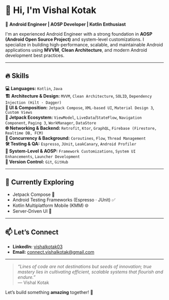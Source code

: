 # 👋 Hi, I'm Vishal Kotak

🎯 **Android Engineer | AOSP Developer | Kotlin Enthusiast**

I'm an experienced Android Engineer with a strong foundation in **AOSP (Android Open Source Project)** and system-level customizations. I specialize in building high-performance, scalable, and maintainable Android applications using **MVVM**, **Clean Architecture**, and modern Android development best practices.

---

## 🔥 Skills

**💻 Languages:** `Kotlin`, `Java`  
**🏗 Architecture & Design:** `MVVM`, `Clean Architecture`, `SOLID`, `Dependency Injection (Hilt · Dagger)`  
**🎨 UI & Composition:** `Jetpack Compose`, `XML-based UI`, `Material Design 3`, `Custom Views`  
**🚀 Jetpack Ecosystem:** `ViewModel`, `LiveData`/`StateFlow`, `Navigation Component`, `Paging 3`, `WorkManager`, `DataStore`  
**🌐 Networking & Backend:** `Retrofit`, `Ktor`, `GraphQL`, `Firebase (Firestore, Realtime DB, FCM)`  
**🔄 Concurrency & Background:** `Coroutines`, `Flow`, `Thread Management`  
**🛠 Testing & QA:** `Espresso`, `JUnit`, `LeakCanary`, `Android Profiler`  
**🔧 System-Level & AOSP:** `Framework Customizations`, `System UI Enhancements`, `Launcher Development`  
**🔗 Version Control:** `Git`, `GitHub`

---

## 🚀 Currently Exploring
- Jetpack Compose 🧩  
- Android Testing Frameworks (Espresso · JUnit) ✅  
- Kotlin Multiplatform Mobile (KMM) 🌐  
- Server-Driven UI 📡  

---

## 📫 Let’s Connect
- **LinkedIn:** [vishalkotak03](https://www.linkedin.com/in/vishalkotak03/)  
- **Email:** connect.vishalkotak@gmail.com

---

> _“Lines of code are not destinations but seeds of innovation; true mastery lies in cultivating efficient, scalable systems that flourish and endure.”_  
> — Vishal Kotak

Let’s build something **amazing** together! 🚀
